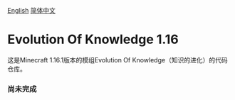 [English](README.md)  [简体中文](README-zh_cn.md)

# Evolution Of Knowledge 1.16

这是Minecraft 1.16.1版本的模组Evolution Of Knowledge（知识的进化）的代码仓库。

### 尚未完成